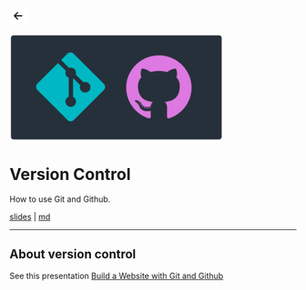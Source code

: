<!-- paginate: true -->

<a class="back-icon" href="../index.html"><img width="30" src="../assets/img/icons/arrow-left-short.svg"></a>

<img width="375" src="../assets/img/banner/banner-version-control.png">

# Version Control

How to use Git and Github.

<span class="slides-small"><a href="../slides/version-control.html">slides</a> | <a href="../topics/version-control.md">md</a></span>

<!--
Presentation comments ...
-->



<!-- 
---

### Contents

1. [Introduction](#introduction)
1. [About version control](#about-version-control) `5 min`
1. [Discussion](#discussion) `5 min`
1. [Keep practicing](#keep-practicing)
1. [Assessment](#assessment)
1. [References](#references)


---


## Introduction

Review the following sections and perform the activities on your own or with your group.

Perform the task(s) when you see this 👉  emoji

<details>
<summary>Learning Objectives</summary>

Students who complete the following will be able to:

- Summarize version control and the problems it solves
- List the essential components of Git like repository, branch, and commit
- Describe how to view the history of a Git repo using diff and log 
- Install, configure, and perform a basic Git workflow with Github Desktop
- Create a new repository, add files, stage, commit, and push and pull files to the remote repo on the command line

</details>

 -->








---

## About version control

See this presentation [Build a Website with Git and Github](https://docs.google.com/presentation/d/1BGQIFr778Bjner4v5-syj9F4pTtccG9t3Nr_HEPff64/edit#slide=id.p)







<!--
---

### 👉  Installation

- Mac - The Terminal application is already installed
- Windows - Install [Git Bash](https://gitforwindows.org/) or use [Windows Terminal](https://www.microsoft.com/en-us/p/windows-terminal/9n0dx20hk701)
- Linux - [LXTerminal](https://www.raspberrypi.org/documentation/usage/terminal/) is already installed





---

## Discussion

Discuss the following with your group and share a short demo on the above with the class.

1. Revisit the learning objectives for this section. Did you accomplish the goals in this lesson? What questions do you have?


---

## Keep practicing

Continue learning:

-

---

## Assessment

Ready to test your skills? See if you can

1.


### Quiz

1. What are the benefits to using Github for a project?



---

## References

- -->
